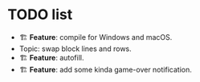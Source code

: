 # TODO list

- 🏗️ **Feature**: compile for Windows and macOS.
- Topic: swap block lines and rows.
- 🏗️ **Feature**: autofill.
- 🏗️ **Feature**: add some kinda game-over notification.
